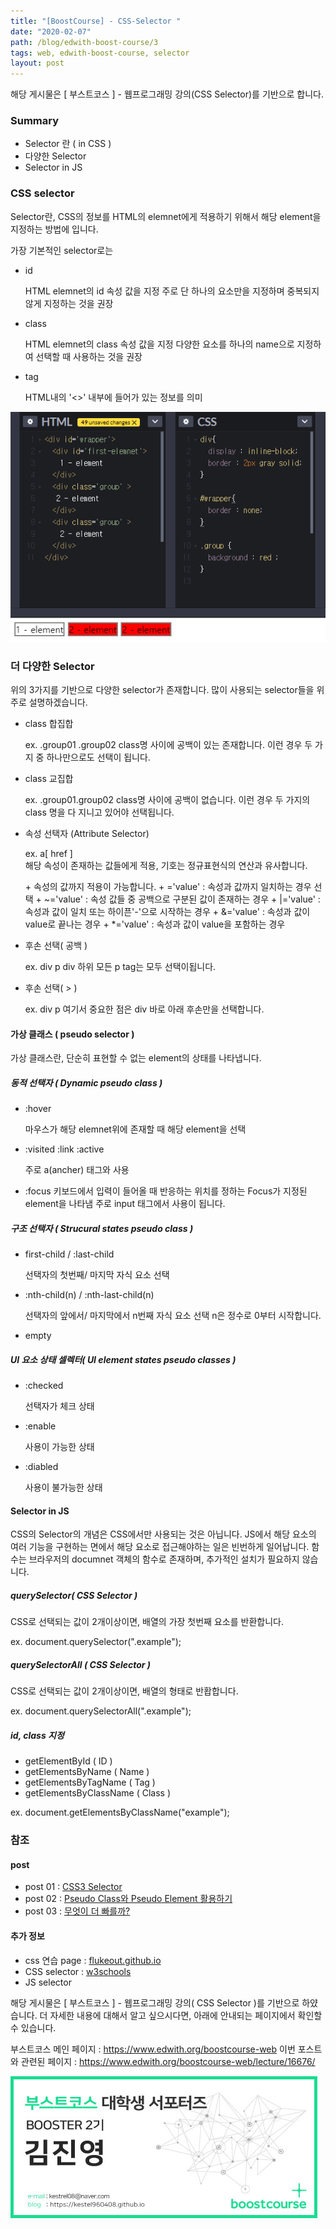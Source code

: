 ```yaml
---
title: "[BoostCourse] - CSS-Selector "
date: "2020-02-07"
path: /blog/edwith-boost-course/3
tags: web, edwith-boost-course, selector
layout: post
---
```


해당 게시물은 [ 부스트코스 ] - 웹프로그래밍 강의(CSS Selector)를 기반으로 합니다. 

### Summary
 - Selector 란 ( in CSS )
 - 다양한 Selector 
 - Selector in JS


### CSS selector 
 Selector란, CSS의 정보를 HTML의 elemnet에게 적용하기 위해서 해당 element을 지정하는 방법에 입니다.
 
가장 기본적인 selector로는 
 - id 
   
   HTML elemnet의 id 속성 값을 지정 
   주로 단 하나의 요소만을 지정하며 중복되지 않게 지정하는 것을 권장

 - class

   HTML elemnet의 class 속성 값을 지정 
   다양한 요소를 하나의 name으로 지정하여 선택할 때 사용하는 것을 권장

 - tag 

   HTML내의 '<>' 내부에 들어가 있는 정보를 의미

![boostCourse-7.png](./boostCourse-7.png)

### 더 다양한 Selector
 위의 3가지를 기반으로 다양한 selector가 존재합니다.
 많이 사용되는 selector들을 위주로 설명하겠습니다.

 - class 합집합 

   ex.  .group01 .group02
   class명 사이에 공백이 있는 존재합니다. 이런 경우 두 가지 중 하나만으로도 선택이 됩니다.

- class 교집합 

   ex.  .group01.group02
   class명 사이에 공백이 없습니다. 이런 경우 두 가지의 class 명을 다 지니고 있어야 선택됩니다.

- 속성 선택자 (Attribute Selector)

   ex.  a[ href ]  
   해당 속성이 존재하는 값들에게 적용, 기호는 정규표현식의 연산과 유사합니다.
   
   \+ 속성의 값까지 적용이 가능합니다.
   \+ ='value'  : 속성과 값까지 일치하는 경우 선택
   \+ ~='value' : 속성 값들 중 공백으로 구분된 값이 존재하는 경우
   \+ |='value' : 속성과 값이 일치 또는 하이픈'-'으로 시작하는 경우
   \+ &='value' : 속성과 값이 value로 끝나는 경우
   \+ *='value' : 속성과 값이 value을 포함하는 경우


- 후손 선택( 공백 )

   ex.  div p 
   div 하위 모든 p tag는 모두 선택이됩니다.

- 후손 선택( > )

   ex.  div p 
   여기서 중요한 점은 div 바로 아래 후손만을 선택합니다.
   

#### 가상 클래스 ( pseudo selector ) 
 가상 클래스란, 단순히 표현할 수 없는 element의 상태를 나타냅니다.

##### 동적 선택자 ( Dynamic pseudo class )
 - :hover 

   마우스가 해당 elemnet위에 존재할 때 해당 element을 선택

 - :visited :link :active

   주로 a(ancher) 태그와 사용

 - :focus 
   키보드에서 입력이 들어올 때 반응하는 위치를 정하는 Focus가 지정된 element을 나타냄
   주로 input 태그에서 사용이 됩니다.
   
##### 구조 선택자 ( Strucural states pseudo class )
 - first-child / :last-child

   선택자의 첫번째/ 마지막 자식 요소 선택

 - :nth-child(n) / :nth-last-child(n)

   선택자의 앞에서/ 마지막에서 n번째 자식 요소 선택
   n은 정수로 0부터 시작합니다.

 - empty

 
##### UI 요소 상태 셀렉터( UI element states pseudo classes )
 - :checked 

   선택자가 체크 상태

 - :enable

   사용이 가능한 상태

 - :diabled 
 
   사용이 불가능한 상태 


#### Selector in JS
 CSS의 Selector의 개념은 CSS에서만 사용되는 것은 아닙니다. JS에서 해당 요소의 여러 기능을 구현하는 면에서 해당 요소로 접근해야하는 일은 빈번하게 일어납니다. 함수는 브라우저의 documnet 객체의 함수로 존재하며, 추가적인 설치가 필요하지 않습니다.


##### querySelector( CSS Selector )
 CSS로 선택되는 값이 2개이상이면, 배열의 가장 첫번째 요소를 반환합니다.
 
 ex.  document.querySelector(".example");


##### querySelectorAll ( CSS Selector ) 
 CSS로 선택되는 값이 2개이상이면, 배열의 형태로 반홥합니다.

 ex.  document.querySelectorAll(".example");

##### id, class 지정
 - getElementById ( ID )
 - getElementsByName ( Name )
 - getElementsByTagName ( Tag )
 - getElementsByClassName ( Class )

 ex.  document.getElementsByClassName("example");


### 참조

#### post 
 - post 01  : [CSS3 Selector](https://poiemaweb.com/css3-selector)
 - post 02  : [Pseudo Class와 Pseudo Element 활용하기](https://asfirstalways.tistory.com/184)
 - post 03  : [무엇이 더 빠를까?](http://blog.nekoromancer.kr/2014/04/04/vs-%EB%86%80%EC%9D%B4-%EB%AC%B4%EC%97%87%EC%9D%B4-%EB%8D%94-%EB%B9%A0%EB%A5%BC%EA%B9%8C/)


#### 추가 정보
 - css 연습 page : [flukeout.github.io](https://flukeout.github.io/)
 - CSS selector : [w3schools](https://www.w3schools.com/cssref/css_selectors.asp )
 - JS selector  

해당 게시물은 [ 부스트코스 ] - 웹프로그래밍 강의( CSS Selector )를 기반으로 하얐습니다. 
더 자세한 내용에 대해서 알고 싶으시다면, 아래에 안내되는 페이지에서 확인할 수 있습니다.

부스트코스 메인 페이지 :  https://www.edwith.org/boostcourse-web
이번 포스트와 관련된 페이지 :  https://www.edwith.org/boostcourse-web/lecture/16676/

![nametech](./edwith-nametech.jpg)


